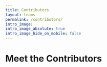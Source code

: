 ```yaml
---
title: Contributors
layout: teams
permalink: /contributors/
intro_image:
intro_image_absolute: true
intro_image_hide_on_mobile: false
---
```


# Meet the Contributors
